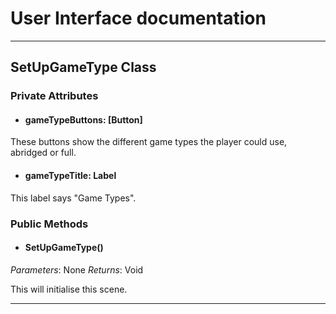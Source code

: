 # User Interface documentation
---
## SetUpGameType Class

### Private Attributes 
- #### gameTypeButtons: [Button]

These buttons show the different game types the player could use, abridged or full. 

- #### gameTypeTitle: Label
 
This label says "Game Types".

### Public Methods 
- #### SetUpGameType()
*Parameters*: None
*Returns*: Void

This will initialise this scene. 

---